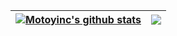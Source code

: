 | <a href="https://github.com/motoyinc"><img align="center" src="https://github-readme-stats.vercel.app/api?username=motoyinc&show_icons=true&include_all_commits=true&theme=buefy&hide_border=true" alt="Motoyinc's github stats" /></a> | <a href="https://github.com/motoyinc"><img align="center" src="https://github-readme-stats.vercel.app/api/top-langs/?username=motoyinc&layout=compact&theme=buefy&hide_border=true" /></a> |
| ------------- | ------------- |
